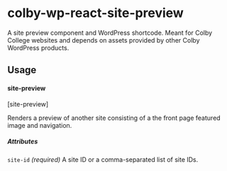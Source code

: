 # colby-wp-react-site-preview

A site preview component and WordPress shortcode. Meant for Colby College websites and depends on assets provided by other Colby WordPress products. 

## Usage


<!-- DOCGEN shortcode start -->
#### site-preview

[site-preview]

Renders a preview of another site consisting of a the front page featured image and navigation.
##### Attributes #####
`site-id` _(required)_ A site ID or a comma-separated list of site IDs.

<!-- DOCGEN shortcode end -->
